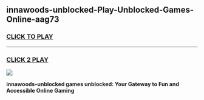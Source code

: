 
## innawoods-unblocked-Play-Unblocked-Games-Online-aag73
<h3>
<a href="https://premium76.site?title=innawoods-unblocked&ref=25A">CLICK TO PLAY</a></h3>
<hr>

<h3>
<a href="https://premium76.site?title=innawoods-unblocked&ref=25A">CLICK 2 PLAY</a>
  
</h3>

<a href="https://premium76.site?title=innawoods-unblocked&ref=25A"><img src="https://clearcache.store/games.png"></a>


**innawoods-unblocked games unblocked: Your Gateway to Fun and Accessible Online Gaming**

